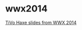 wwx2014
=======

[TiVo Haxe slides from WWX 2014](https://github.com/kulick/wwx2014/blob/master/WWX2014.pdf)

